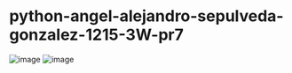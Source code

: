 # python-angel-alejandro-sepulveda-gonzalez-1215-3W-pr7
![image](https://github.com/user-attachments/assets/e43b8e1a-3a42-4535-af46-d55695bfdb1a)
![image](https://github.com/user-attachments/assets/a6f8325b-448e-4edb-bc15-d08b0c5fadd9)
